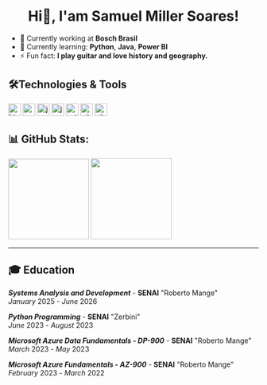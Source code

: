 <h1 style = "text-align: center;">Hi👋, I'am Samuel Miller Soares!</h1>

- 💼 Currently working at **Bosch Brasil**
- 🌱 Currently learning: **Python**, **Java**, **Power BI**
- ⚡ Fun fact: **I play guitar and love history and geography.**

## 🛠Technologies & Tools
<img src="https://camo.githubusercontent.com/d4d9d935f85b68223a3514c6a889ea3ed6a77afb5f560c05baa1a1b168077830/68747470733a2f2f696d672e736869656c64732e696f2f62616467652f68746d6c352d2532334533344632362e7376673f7374796c653d666f722d7468652d6261646765266c6f676f3d68746d6c35266c6f676f436f6c6f723d7768697465" height = "25" alt="html logo" /> <img src="https://camo.githubusercontent.com/930c71eac967cc5cec61c0aa08ba3719f9cb68e28cdffa63b28b0a31be1663b4/68747470733a2f2f696d672e736869656c64732e696f2f62616467652f637373332d2532333135373242362e7376673f7374796c653d666f722d7468652d6261646765266c6f676f3d63737333266c6f676f436f6c6f723d7768697465" height = "25" alt="css logo" /> <img src="https://camo.githubusercontent.com/29d02b3669d6450d67e043cf5909e740dcb94c1e2306d88ac48b15b4ec55dc65/68747470733a2f2f696d672e736869656c64732e696f2f62616467652f6a6176617363726970742d2532333332333333302e7376673f7374796c653d666f722d7468652d6261646765266c6f676f3d6a617661736372697074266c6f676f436f6c6f723d253233463744463145" height = "25" alt="javascript logo" /> <img src="https://camo.githubusercontent.com/bea90da226e09b503e6c8fde824f4816b98dcf30cd31e803006bf6335af06890/68747470733a2f2f696d672e736869656c64732e696f2f62616467652f6a6176612d2532334544384230302e7376673f7374796c653d666f722d7468652d6261646765266c6f676f3d6f70656e6a646b266c6f676f436f6c6f723d7768697465" height = "25" alt="java logo" /> <img src="https://camo.githubusercontent.com/0d0779a129f1dcf6c31613b701fe0646fd4e4d2ed2a7cbd61b27fd5514baa938/68747470733a2f2f696d672e736869656c64732e696f2f62616467652f707974686f6e2d3336373041303f7374796c653d666f722d7468652d6261646765266c6f676f3d707974686f6e266c6f676f436f6c6f723d666664643534" height = "25" alt="python logo" /> <img src="https://camo.githubusercontent.com/7e282220b8ec0dd29cf99be1c0f5e82d74a42bc84ed834ee6afd86b4bad3bfee/68747470733a2f2f696d672e736869656c64732e696f2f62616467652f6769746875622d2532333132313031312e7376673f7374796c653d666f722d7468652d6261646765266c6f676f3d676974687562266c6f676f436f6c6f723d7768697465" height = "25" alt="github logo" /> <img src="https://camo.githubusercontent.com/94d83dc5838e2784bee25fe9e019bc2fda128676f32cef2f06baa0f6f3849b8c/68747470733a2f2f696d672e736869656c64732e696f2f62616467652f6769742d2532334630353033332e7376673f7374796c653d666f722d7468652d6261646765266c6f676f3d676974266c6f676f436f6c6f723d7768697465" height = "25" alt="git logo" /> 

## 📊 GitHub Stats:
<div style="display: inline" align="center">
    <img src = "https://github-readme-stats.vercel.app/api?username=Samuel-millerr&theme=codeSTACKr&hide_border=false&include_all_commits=false&count_private=false" height = 162/>
    <img src = "https://nirzak-streak-stats.vercel.app/?user=Samuel-millerr&theme=codeSTACKr&hide_border=false" height = 163/>
</div>

---

## 🎓 Education

_**Systems Analysis and Development**_ - **SENAI** "Roberto Mange"\
_January_ 2025 - _June_ 2026

_**Python Programming**_ - **SENAI** "Zerbini"\
_June_ 2023 - _August_ 2023

_**Microsoft Azure  Data Fundamentals - DP-900**_ - **SENAI** "Roberto Mange"\
_March_ 2023 - _May_ 2023

_**Microsoft Azure Fundamentals - AZ-900**_ - **SENAI** "Roberto Mange"\
_February_ 2023 - _March_ 2022
